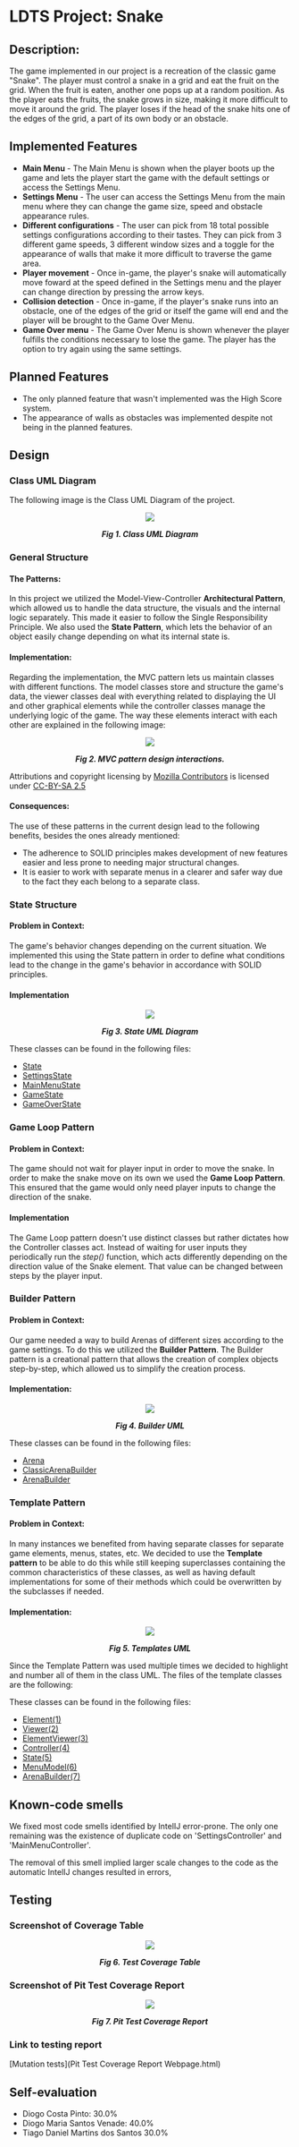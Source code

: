 # LDTS Project: Snake

## Description:
The game implemented in our project is a recreation of the classic game "Snake". The player must control a snake in a grid and eat the fruit on the grid. When the fruit is eaten, another one pops up at a random position. As the player eats the fruits, the snake grows in size, making it more difficult to move it around the grid. The player loses if the head of the snake hits one of the edges of the grid, a part of its own body or an obstacle.

## Implemented Features

- **Main Menu** - The Main Menu is shown when the player boots up the game and lets the player start the game with the default settings or access the Settings Menu.
- **Settings Menu** - The user can access the Settings Menu from the main menu where they can change the game size, speed and obstacle appearance rules.
- **Different configurations** - The user can pick from 18 total possible settings configurations according to their tastes. They can pick from 3 different game speeds, 3 different window sizes and a toggle for the appearance of walls that make it more difficult to traverse the game area.
- **Player movement** - Once in-game, the player's snake will automatically move foward at the speed defined in the Settings menu and the player can change direction by pressing the arrow keys.
- **Collision detection** - Once in-game, if the player's snake runs into an obstacle, one of the edges of the grid or itself the game will end and the player will be brought to the Game Over Menu.
- **Game Over menu** - The Game Over Menu is shown whenever the player fulfills the conditions necessary to lose the game. The player has the option to try again using the same settings.

## Planned Features

- The only planned feature that wasn't implemented was the High Score system.
- The appearance of walls as obstacles was implemented despite not being in the planned features.

## Design

### Class UML Diagram

The following image is the Class UML Diagram of the project.

<p align="center" justify="center">
  <img src="images/Class UML Diagram.png"/>
</p>
<p align="center">
  <b><i>Fig 1. Class UML Diagram</i></b>
</p>


### General Structure

#### The Patterns:
In this project we utilized the Model-View-Controller **Architectural Pattern**, which allowed us to handle the data structure, the visuals and the internal logic separately. This made it easier to follow the Single Responsibility Principle.
We also used the **State Pattern**, which lets the behavior of an object easily change depending on what its internal state is.

#### Implementation:
Regarding the implementation, the MVC pattern lets us maintain classes with different functions. The model classes store and structure the game's data, the viewer classes deal with everything related to displaying the UI and other graphical elements while the controller classes manage the underlying logic of the game.
The way these elements interact with each other are explained in the following image:

<p align="center" justify="center">
  <img src="images/MVC pattern design interactions.png"/>
</p>
<p align="center">
  <b><i>
  Fig 2. MVC pattern design interactions.<br>
  </i></b>
</p>

Attributions and copyright licensing by [Mozilla Contributors](https://developer.mozilla.org/en-US/docs/Glossary/MVC/contributors.txt) is licensed under [CC-BY-SA 2.5](https://creativecommons.org/licenses/by-sa/2.5/)

#### Consequences:
The use of these patterns in the current design lead to the following benefits, besides the ones already mentioned:
- The adherence to SOLID principles makes development of new features easier and less prone to needing major structural changes.
- It is easier to work with separate menus in a clearer and safer way due to the fact they each belong to a separate class.

### State Structure

#### Problem in Context:
The game's behavior changes depending on the current situation. We implemented this using the State pattern in order to define what conditions lead to the change in the game's behavior in accordance with SOLID principles.

#### Implementation

<p align="center" justify="center">
  <img src="images/State UML Diagram.png"/>
</p>
<p align="center">
  <b><i>Fig 3. State UML Diagram</i></b>
</p>

These classes can be found in the following files:
- [State](src/main/java/l03gr05/states/State.java)
- [SettingsState](src/main/java/l03gr05/states/SettingsState.java)
- [MainMenuState](src/main/java/l03gr05/states/MainMenuState.java)
- [GameState](src/main/java/l03gr05/states/GameState.java)
- [GameOverState](src/main/java/l03gr05/states/GameOverState.java)


### Game Loop Pattern

#### Problem in Context:
The game should not wait for player input in order to move the snake. In order to make the snake move on its own we used the **Game Loop Pattern**. This ensured that the game would only need player inputs to change the direction of the snake.

#### Implementation
The Game Loop pattern doesn't use distinct classes but rather dictates how the Controller classes act. Instead of waiting for user inputs they periodically run the *step()* function, which acts differently depending on the direction value of the Snake element. That value can be changed between steps by the player input.


### Builder Pattern

#### Problem in Context:
Our game needed a way to build Arenas of different sizes according to the game settings. To do this we utilized the **Builder Pattern**.
The Builder pattern is a creational pattern that allows the creation of complex objects step-by-step, which allowed us to simplify the creation process.

#### Implementation:

<p align="center" justify="center">
  <img src="images/Builder UML.png"/>
</p>
<p align="center">
  <b><i>Fig 4. Builder UML</i></b>
</p>

These classes can be found in the following files:
- [Arena](src/main/java/l03gr05/model/game/arena/Arena.java)
- [ClassicArenaBuilder](src/main/java/l03gr05/model/game/arena/ClassicArenaBuilder.java)
- [ArenaBuilder](src/main/java/l03gr05/model/game/arena/ArenaBuilder.java)

### Template Pattern

#### Problem in Context:
In many instances we benefited from having separate classes for separate game elements, menus, states, etc.
We decided to use the **Template pattern** to be able to do this while still keeping superclasses containing the common characteristics of these classes, as well as having default implementations for some of their methods which could be overwritten by the subclasses if needed.

#### Implementation:

<p align="center" justify="center">
  <img src="images/Templates UML.png"/>
</p>
<p align="center">
  <b><i>Fig 5. Templates UML</i></b>
</p>

Since the Template Pattern was used multiple times we decided to highlight and number all of them in the class UML.
The files of the template classes are the following:

These classes can be found in the following files:
- [Element(1)](src/main/java/l03gr05/model/game/elements/Element.java)
- [Viewer(2)](src/main/java/l03gr05/viewer/Viewer.java)
- [ElementViewer(3)](src/main/java/l03gr05/viewer/game/ElementViewer.java)
- [Controller(4)](src/main/java/l03gr05/controller/Controller.java)
- [State(5)](src/main/java/l03gr05/states/State.java)
- [MenuModel(6)](src/main/java/l03gr05/model/menu/MenuModel.java)
- [ArenaBuilder(7)](src/main/java/l03gr05/model/game/arena/ArenaBuilder.java)



## Known-code smells

We fixed most code smells identified by IntelIJ error-prone. The only one remaining was the existence of duplicate code on 'SettingsController' and 'MainMenuController'.

The removal of this smell implied larger scale changes to the code as the automatic IntelIJ changes resulted in errors,

## Testing

### Screenshot of Coverage Table
<p align="center" justify="center">
  <img src="images/Test Coverage Table.png"/>
</p>
<p align="center">
  <b><i>Fig 6. Test Coverage Table</i></b>
</p>

### Screenshot of Pit Test Coverage Report
<p align="center" justify="center">
  <img src="images/Pit Test Coverage Report.png"/>
</p>
<p align="center">
  <b><i>Fig 7. Pit Test Coverage Report</i></b>
</p>

### Link to testing report
[Mutation tests](Pit Test Coverage Report Webpage.html)

## Self-evaluation

- Diogo Costa Pinto: 30.0%
- Diogo Maria Santos Venade: 40.0%
- Tiago Daniel Martins dos Santos 30.0%

